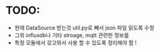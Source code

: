 # TODO:

- 현재 DataSource 받는것 util.py로 빼서 json 파일 읽도록 수정
- 그외 influxdb나 기타 stroage, mqtt 관련한 정보를
- 특정 모듈에서 갖고와서 사용 할 수 있도록 정리해야 함 !